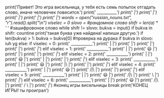 print('Привет! Это игра висельница, у тебя есть семь попыток отгадать слово, иначе человечек повесится.')
print('    ___________')
print('              |')
print('              |')
print('              |')
print('              |')
print('           _|_')
words = open("russian_nouns.txt", "r").read().split("\n")
viselec = 0
slovo = #рандомное слово
shifr = len(a) * '_ ' #зашифровоное слово
while shifr != slovo:
    bukva = input()
    if bukva in shifr:
      countine
      print('такая буква уже найдена! напиши другую.')
    if len(bukva) > 1:
      bukva = bukva[0]
#проверка на дурака
    if bukva in slovo:
      iuh
      yg
    else:
      if viselec = 0:
        print('    ___________')
        print('    |         |')
        print('              |')
        print('              |')
        print('              |')
        print('           _|_')
      elif viselec = 1:
        print('    ___________')
        print('    |         |')
        print('   😃         |')
        print('              |')
        print('              |')
        print('           _|_')
      elif viselec = 2:
        print('    ___________')
        print('    |         |')
        print('   😃         |')
        print('    |         |')
        print('              |')
        print('           _|_')
      elif viselec = 3:
        print('    ___________')
        print('    |         |')
        print('   😃         |')
        print('    |\        |')
        print('              |')
        print('           _|_')
      elif viselec = 4:
        print('    ___________')
        print('    |         |')
        print('   😃         |')
        print('   /|\        |')
        print('              |')
        print('           _|_')
      elif viselec = 5:
        print('    ___________')
        print('    |         |')
        print('   😃         |')
        print('   /|\        |')
        print('     \        |')
        print('           _|_')
      elif viselec = 6:
        print('    ___________')
        print('    |         |')
        print('   😃         |')
        print('   /|\        |')
        print('   / \        |')
        print('           _|_')
        #конец игры висельницы
        break
        print('КОНЕЦ ИГРЫ! ты проиграл')
